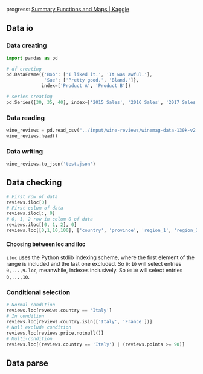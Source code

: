 progress: [Summary Functions and Maps | Kaggle](https://www.kaggle.com/code/residentmario/summary-functions-and-maps/tutorial)

## Data io

### Data creating
```python
import pandas as pd

# df creating
pd.DataFrame({'Bob': ['I liked it.', 'It was awful.'], 
              'Sue': ['Pretty good.', 'Bland.']},
             index=['Product A', 'Product B'])

# series creating
pd.Series([30, 35, 40], index=['2015 Sales', '2016 Sales', '2017 Sales'], name='Product A')
```

### Data reading

```python
wine_reviews = pd.read_csv("../input/wine-reviews/winemag-data-130k-v2.csv", index_col=0)
wine_reviews.head()
```

### Data writing

```python
wine_reviews.to_json('test.json')
```

## Data checking

```python
# First row of data
reviews.iloc[0]
# First colum of data
reviews.iloc[:, 0]
# 0, 1, 2 row in colum 0 of data
reviews.iloc[[0, 1, 2], 0]
reviews.loc[[0,1,10,100], ['country', 'province', 'region_1', 'region_2']]
```

#### Choosing between loc and iloc
`iloc` uses the Python stdlib indexing scheme, where the first element of the range is included and the last one excluded. So `0:10` will select entries `0,...,9`. `loc`, meanwhile, indexes inclusively. So `0:10` will select entries `0,...,10`.

### Conditional selection

```python
# Normal condition
reviews.loc[reveiws.country == 'Italy']
# In condition
reviews.loc[reviews.country.isin(['Italy', 'France'])]
# Null exclude condition
reviews.loc[reviews.price.notnull()]
# Multi-condition
reviews.loc[(reviews.country == 'Italy') | (reviews.points >= 90)]
```


## Data parse

